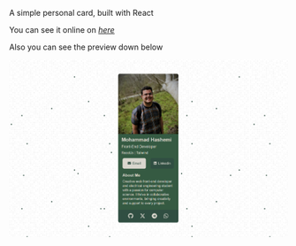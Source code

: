 A simple personal card, built with React <br>

You can see it online on *[here](https://kashef-card.vercel.app)* <br>

Also you can see the preview down below <br>

<img src="./src/images/image.png">
